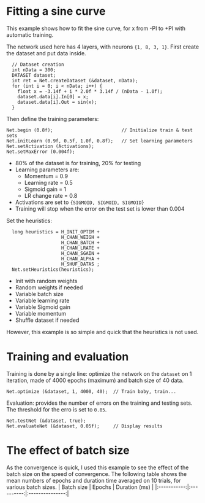 # Fitting a sine curve
This example shows how to fit the sine curve, for x from -PI to +PI with automatic training.

The network used here has 4 layers, with neurons `{1, 8, 3, 1}`.
First create the dataset and put data inside.
```
  // Dataset creation
  int nData = 300;
  DATASET dataset;
  int ret = Net.createDataset (&dataset, nData);
  for (int i = 0; i < nData; i++) {
    float x = -3.14f + i * 2.0f * 3.14f / (nData - 1.0f);
    dataset.data[i].In[0] = x;
    dataset.data[i].Out = sin(x);
  }
  ```
  Then define the training parameters:
  ```
  Net.begin (0.8f);                         // Initialize train & test sets
  Net.initLearn (0.9f, 0.5f, 1.0f, 0.8f);   // Set learning parameters
  Net.setActivation (Activations);
  Net.setMaxError (0.004f);
```
* 80% of the dataset is for training, 20% for testing
* Learning parameters are:
    * Momentum = 0.9
    * Learning rate = 0.5
    * Sigmoid gain = 1
    * LR change rate = 0.8
* Activations are set to `{SIGMOID, SIGMOID, SIGMOID}`
* Training will stop when the error on the test set is lower than 0.004

Set the heuristics:
```
  long heuristics = H_INIT_OPTIM +
                    H_CHAN_WEIGH +
                    H_CHAN_BATCH +
                    H_CHAN_LRATE +
                    H_CHAN_SGAIN +
                    H_CHAN_ALPHA +
                    H_SHUF_DATAS ;
  Net.setHeuristics(heuristics);
```
* Init with random weights
* Random weights if needed
* Variable batch size
* Variable learning rate
* Variable Sigmoid gain
* Variable momentum
* Shuffle dataset if needed

However, this example is so simple and quick that the heuristics is not used.
# Training and evaluation
Training is done by a single line: optimize the network on the `dataset` on 1 iteration, made of 4000 epochs (maximum) and batch size of 40 data.
```
Net.optimize (&dataset, 1, 4000, 40);  // Train baby, train...
```
Evaluation: provides the number of errors on the training and testing sets. The threshold for the erro is set to `0.05`.
```
Net.testNet (&dataset, true);
Net.evaluateNet (&dataset, 0.05f);     // Display results
```
# The effect of batch size
As the convergence is quick, I used this example to see the effect of the batch size on the speed of convergence. The following table shows the mean numbers of epochs and duration time averaged on 10 trials, for various batch sizes.
|  Batch size |   Epochs   |  Duration (ms)  |
|:-----------:|:----------:|:---------------:|
